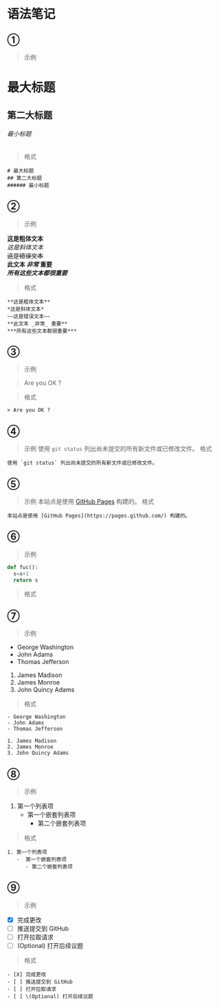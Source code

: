 # 语法笔记

## ①  
> 示例
# 最大标题
## 第二大标题
###### 最小标题
> 格式
```
# 最大标题
## 第二大标题
###### 最小标题
```
## ②
> 示例  

**这是粗体文本**  
*这是斜体文本*  
~~这是错误文本~~  
**此文本 _非常_ 重要**  
***所有这些文本都很重要***  

> 格式  
```
**这是粗体文本**
*这是斜体文本*
~~这是错误文本~~
**此文本 _非常_ 重要**
***所有这些文本都很重要***
```
## ③
> 示例    

> Are you OK ?   

> 格式
```
> Are you OK ?
```
## ④
> 示例
使用 `git status` 列出尚未提交的所有新文件或已修改文件。
> 格式
```
使用 `git status` 列出尚未提交的所有新文件或已修改文件。
```
## ⑤
> 示例
本站点是使用 [GitHub Pages](https://pages.github.com/) 构建的。
> 格式
```
本站点是使用 [GitHub Pages](https://pages.github.com/) 构建的。
```
## ⑥
> 示例

```python
def fuc():
  s=s+1
  return s
  ```
> 格式
## ⑦
> 示例
- George Washington
- John Adams
- Thomas Jefferson
1. James Madison
2. James Monroe
3. John Quincy Adams
> 格式
```
- George Washington
- John Adams
- Thomas Jefferson

1. James Madison
2. James Monroe
3. John Quincy Adams  
```
## ⑧
> 示例
1. 第一个列表项
   -  第一个嵌套列表项
      - 第二个嵌套列表项
> 格式
```
1. 第一个列表项
   -  第一个嵌套列表项
      - 第二个嵌套列表项
```
## ⑨
> 示例
- [X] 完成更改
- [ ] 推送提交到 GitHub
- [ ] 打开拉取请求
- [ ] \(Optional) 打开后续议题
> 格式
```
- [X] 完成更改
- [ ] 推送提交到 GitHub
- [ ] 打开拉取请求
- [ ] \(Optional) 打开后续议题
```

